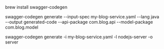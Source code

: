 brew install swagger-codegen

swagger-codegen generate --input-spec my-blog-service.yaml --lang java --output generated-code --api-package com.blog.api --model-package com.blog.model

swagger-codegen generate -i my-blog-service.yaml -l nodejs-server -o server
